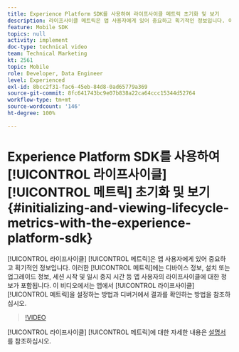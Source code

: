 ```yaml
---
title: Experience Platform SDK를 사용하여 라이프사이클 메트릭 초기화 및 보기
description: 라이프사이클 메트릭은 앱 사용자에게 있어 중요하고 획기적인 정보입니다. 이러한 메트릭에는 디바이스 정보, 설치 또는 업그레이드 정보, 세션 시작 및 일시 중지 시간 등 앱 사용자의 라이프사이클에 대한 정보가 포함됩니다. 이 비디오에서는 앱에서 라이프사이클 메트릭을 설정하는 방법과 디버거에서 결과를 확인하는 방법을 참조하십시오.
feature: Mobile SDK
topics: null
activity: implement
doc-type: technical video
team: Technical Marketing
kt: 2561
topic: Mobile
role: Developer, Data Engineer
level: Experienced
exl-id: 8bcc2f31-fac6-45eb-84d8-0ad65779a369
source-git-commit: 8fc641743bc9e07b838a22ca64ccc15344d52764
workflow-type: tm+mt
source-wordcount: '146'
ht-degree: 100%

---
```


# Experience Platform SDK를 사용하여 [!UICONTROL 라이프사이클] [!UICONTROL 메트릭] 초기화 및 보기 {#initializing-and-viewing-lifecycle-metrics-with-the-experience-platform-sdk}

[!UICONTROL 라이프사이클] [!UICONTROL 메트릭]은 앱 사용자에게 있어 중요하고 획기적인 정보입니다. 이러한 [!UICONTROL 메트릭]에는 디바이스 정보, 설치 또는 업그레이드 정보, 세션 시작 및 일시 중지 시간 등 앱 사용자의 라이프사이클에 대한 정보가 포함됩니다. 이 비디오에서는 앱에서 [!UICONTROL 라이프사이클] [!UICONTROL 메트릭]을 설정하는 방법과 디버거에서 결과를 확인하는 방법을 참조하십시오.

>[!VIDEO](https://video.tv.adobe.com/v/26258/?quality=12&learn=on)

[!UICONTROL 라이프사이클] [!UICONTROL 메트릭]에 대한 자세한 내용은 [설명서](https://aep-sdks.gitbook.io/docs/using-mobile-extensions/mobile-core/lifecycle)를 참조하십시오.
